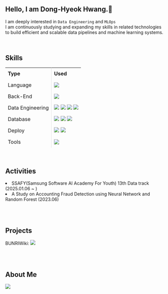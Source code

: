 <h2>Hello, I am Dong-Hyeok Hwang.👋</h2>

I am deeply interested in `Data Engineering` and `MLOps`  
I am continuously studying and expanding my skills in related technologies to build efficient and scalable data pipelines and machine learning systems.

<br>

<h2>Skills</h2>
<table style="border-collapse: separate; border-spacing: 0;">
  <thead>
    <tr>
      <th style="border-right: 1px solid #ddd; padding: 8px; text-align: left;">Type</th>
      <th style="padding: 8px; text-align: left;">Used</th>
    </tr>
  </thead>
  <tbody>
    <tr>
      <td style="border-right: 1px solid #ddd; padding: 8px;">Language</td>
      <td style="padding: 8px;">
        <img src="https://img.shields.io/badge/Python-3776AB.svg?style=flat-square&logo=Python&logoColor=white"/>
      </td>
    </tr>
    <tr>
      <td style="border-right: 1px solid #ddd; padding: 8px;">Back-End</td>
      <td style="padding: 8px;">
        <img src="https://img.shields.io/badge/FastAPI-009688.svg?style=flat-square&logo=FastAPI&logoColor=white"/>
      </td>
    </tr>
    <tr>
      <td style="border-right: 1px solid #ddd; padding: 8px;">Data Engineering</td>
      <td style="padding: 8px;">
        <img src="https://img.shields.io/badge/Pandas-150458?style=flat-square&logo=Pandas&logoColor=white"/>
        <img src="https://img.shields.io/badge/Apache%20Spark-E25A1C?style=flat-square&logo=Apache-Spark&logoColor=white"/>
        <img src="https://img.shields.io/badge/Apache%20Airflow-017CEE?style=flat-square&logo=Apache-Airflow&logoColor=white"/>
        <img src="https://img.shields.io/badge/Apache%20Kafka-231F20?style=flat-square&logo=Apache-Kafka&logoColor=white"/>
      </td>
    </tr>
    <tr>
      <td style="border-right: 1px solid #ddd; padding: 8px;">Database</td>
      <td style="padding: 8px;">
        <img src="https://img.shields.io/badge/MySQL-4479A1.svg?style=flat-square&logo=MySQL&logoColor=white"/>
        <img src="https://img.shields.io/badge/SQLite-003B57.svg?style=flat-square&logo=SQLite&logoColor=white"/>
        <img src="https://img.shields.io/badge/PostgreSQL-4169E1.svg?style=flat-square&logo=PostgreSQL&logoColor=white"/>
      </td>
    </tr>
    <tr>
      <td style="border-right: 1px solid #ddd; padding: 8px;">Deploy</td>
      <td style="padding: 8px;">
        <img src="https://img.shields.io/badge/Docker-2496ED.svg?style=flat-square&logo=Docker&logoColor=white"/>
        <img src="https://img.shields.io/badge/GitHub Actions-000000.svg?style=flat-square&logo=GitHub-Actions&logoColor=white"/>
      </td>
    </tr>
    <tr>
      <td style="border-right: 1px solid #ddd; padding: 8px;">Tools</td>
      <td style="padding: 8px;">
        <img src="https://img.shields.io/badge/Notion-000000.svg?style=flat-square&logo=Notion&logoColor=white"/>
      </td>
    </tr>
  </tbody>
</table>

<br>

<h2>Activities</h2>
<li>
  SSAFY(Samsung Software AI Academy For Youth) 13th Data track (2025.01.06 ~ )
</li>
<li>
  A Study on Accounting Fraud Detection using Neural Network and Random Forest (2023.06)
</li>

<br><br>

<h2>Projects</h2>
<p>
  BUNRIWiki: 
  <a href="https://burnt-waterlily-faf.notion.site/BUNRIWiki-1ec9162b294980a0a0fff10fbead8c1f?pvs=4" target="_blank">
    <img src="https://img.shields.io/badge/Notion-000000.svg?style=flat-square&logo=notion&logoColor=white"/>
  </a>
</p>

<br><br>

<h2>About Me</h2>
<a href="mailto:hdh026163@gmail.com">
  <img src="https://img.shields.io/badge/Gmail-D14836.svg?style=flat-square&logo=Gmail&logoColor=white"/>
</a>


